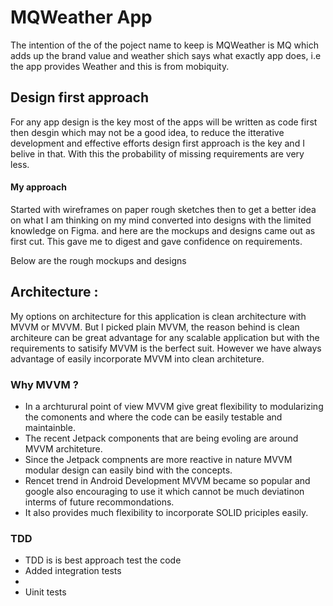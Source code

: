 # MQWeather App 
The intention of the of the poject name to keep is MQWeather is MQ which adds up the brand value and weather shich says what exactly app does, i.e the app provides Weather and this is from mobiquity.

## Design first approach 
For any app design is the key most of the apps will be written as code first then desgin which may not be a good idea, to reduce the itterative development and effective efforts design first approach is the key and I belive in that. With this the probability of missing requirements are very less. 


#### My approach 
Started with wireframes on paper rough sketches then to get a better idea on what I am thinking on my mind converted into designs with the limited knowledge on Figma. and here are the mockups and designs came out as first cut. This gave me to digest and gave confidence on requirements. 

Below are the rough mockups and designs 


## Architecture : 
My options on architecture for this application is clean architecture with MVVM or MVVM. But I picked plain MVVM, the reason behind is clean architeure can be great advantage for any scalable application but with the requirements to satisify MVVM is the berfect suit. However we have always advantage of easily incorporate MVVM into clean architeture. 

### Why MVVM ?
* In a archturural point of view MVVM give great flexibility to modularizing the comonents and where the code can be easily testable and maintainble. 
* The recent Jetpack components that are being evoling are around MVVM architeture. 
* Since the Jetpack compnents are more reactive in nature MVVM modular design can easily bind with the concepts. 
* Rencet trend in Android Development MVVM became so popular and google also encouraging to use it which cannot be much deviatinon interms of future recommondations. 
* It also provides much flexibility to incorporate SOLID priciples easily. 

### TDD 
- TDD is is best approach test the code 
- Added integration tests 
- 
- Uinit tests 
